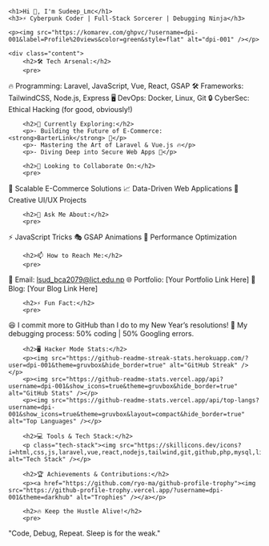 

    <h1>Hi 👋, I'm Sudeep_Lmc</h1>
    <h3>⚡ Cyberpunk Coder | Full-Stack Sorcerer | Debugging Ninja</h3>

    <p><img src="https://komarev.com/ghpvc/?username=dpi-001&label=Profile%20views&color=green&style=flat" alt="dpi-001" /></p>

    <div class="content">
        <h2>🛠 Tech Arsenal:</h2>
        <pre>
🔥 Programming: Laravel, JavaScript, Vue, React, GSAP
🛠 Frameworks: TailwindCSS, Node.js, Express
🖥 DevOps: Docker, Linux, Git
🔒 CyberSec: Ethical Hacking (for good, obviously!)
        </pre>

        <h2>🚀 Currently Exploring:</h2>
        <p>- Building the Future of E-Commerce: <strong>BarterLink</strong> 🏪</p>
        <p>- Mastering the Art of Laravel & Vue.js 🔥</p>
        <p>- Diving Deep into Secure Web Apps 🔐</p>

        <h2>🤝 Looking to Collaborate On:</h2>
        <pre>
🛒 Scalable E-Commerce Solutions
📈 Data-Driven Web Applications
🎨 Creative UI/UX Projects
        </pre>

        <h2>💬 Ask Me About:</h2>
        <pre>
⚡ JavaScript Tricks
🎭 GSAP Animations
🚀 Performance Optimization
        </pre>

        <h2>📫 How to Reach Me:</h2>
        <pre>
📩 Email: lsud_bca2079@lict.edu.np
🌐 Portfolio: [Your Portfolio Link Here]
📝 Blog: [Your Blog Link Here]
        </pre>

        <h2>⚡ Fun Fact:</h2>
        <pre>
😆 I commit more to GitHub than I do to my New Year’s resolutions!
🔧 My debugging process: 50% coding | 50% Googling errors.
        </pre>

        <h2>🖥 Hacker Mode Stats:</h2>
        <p><img src="https://github-readme-streak-stats.herokuapp.com/?user=dpi-001&theme=gruvbox&hide_border=true" alt="GitHub Streak" /></p>
        <p><img src="https://github-readme-stats.vercel.app/api?username=dpi-001&show_icons=true&theme=gruvbox&hide_border=true" alt="GitHub Stats" /></p>
        <p><img src="https://github-readme-stats.vercel.app/api/top-langs?username=dpi-001&show_icons=true&theme=gruvbox&layout=compact&hide_border=true" alt="Top Languages" /></p>

        <h2>💻 Tools & Tech Stack:</h2>
        <p class="tech-stack"><img src="https://skillicons.dev/icons?i=html,css,js,laravel,vue,react,nodejs,tailwind,git,github,php,mysql,linux" alt="Tech Stack" /></p>

        <h2>🏆 Achievements & Contributions:</h2>
        <p><a href="https://github.com/ryo-ma/github-profile-trophy"><img src="https://github-profile-trophy.vercel.app/?username=dpi-001&theme=darkhub" alt="Trophies" /></a></p>

        <h2>🔥 Keep the Hustle Alive!</h2>
        <pre>
"Code, Debug, Repeat. Sleep is for the weak."
        </pre>
</div>
